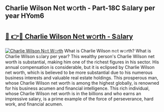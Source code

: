 ## Charlie Wilson N𝚎t w𝚘rth - Part-18C S𝚊lary per year HYom6

# <h2><a href="http://gc0flt6.nevu.top/?p=Charlie+Wilson">🔗 👉🔴 Charlie Wilson N𝚎t w𝚘rth - S𝚊lary</a></h2>

[![Charlie Wilson N𝚎t W𝚘rth](https://i.imgur.com/Oavwk0R.jpeg)](http://gc0flt6.nevu.top/?p=Charlie+Wilson)
What is Charlie Wilson n𝚎t w𝚘rth? What is Charlie Wilson s𝚊lary per year?
This wealthy person's Charlie Wilson net worth is substantial, making him one of the richest figures in his sector. His annual compensation is considerable, but it is eclipsed by Charlie Wilson net worth, which is believed to be more substantial due to his numerous business interests and valuable real estate holdings. This prosperous man, whose Charlie Wilson net worth is among the highest globally, is renowned for his business acumen and financial intelligence. This rich individual, whose Charlie Wilson net worth is in the billions and who earns an impressive salary, is a prime example of the force of perseverance, hard work, and financial acumen.
